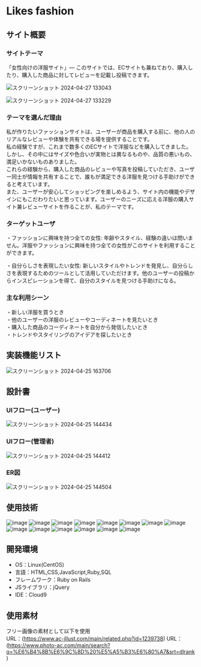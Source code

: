 # Likes fashion

## サイト概要

### サイトテーマ
「女性向けの洋服サイト」―  このサイトでは、ECサイトも兼ねており、購入したり、購入した商品に対してレビューを記載し投稿できます。

![スクリーンショット 2024-04-27 133043](https://github.com/Karen136i/likes-fashion/assets/156569903/55e4ca75-adee-4397-803d-7507bfd371b0)

![スクリーンショット 2024-04-27 133229](https://github.com/Karen136i/likes-fashion/assets/156569903/7cf2a805-753f-4af0-b007-277cd773dff0)

### テーマを選んだ理由
私が作りたいファッションサイトは、ユーザーが商品を購入する前に、他の人のリアルなレビューや体験を共有できる場を提供することです。<br>
私の経験ですが、これまで数多くのECサイトで洋服などを購入してきました。しかし、その中にはサイズや色合いが実物とは異なるものや、品質の悪いもの、満足いかないものありました。<br>
これらの経験から、購入した商品のレビューや写真を投稿していただき、ユーザー同士が情報を共有することで、誰もが満足できる洋服を見つける手助けができると考えています。<br>
また、ユーザーが安心してショッピングを楽しめるよう、サイト内の機能やデザインにもこだわりたいと思っています。ユーザーのニーズに応える洋服の購入サイト兼レビューサイトを作ることが、私のテーマです。

### ターゲットユーザ
・ファッションに興味を持つ全ての女性: 年齢やスタイル、経験の違いは問いません。洋服やファッションに興味を持つ全ての女性がこのサイトを利用することができます。

・自分らしさを表現したい女性: 新しいスタイルやトレンドを発見し、自分らしさを表現するためのツールとして活用していただけます。他のユーザーの投稿からインスピレーションを得て、自分のスタイルを見つける手助けになる。


### 主な利用シーン
・新しい洋服を買うとき<br>
・他のユーザーの洋服のレビューやコーディネートを見たいとき<br>
・購入した商品のコーディネートを自分から発信したいとき<br>
・トレンドやスタイリングのアイデアを探したいとき

## 実装機能リスト
![スクリーンショット 2024-04-25 163706](https://github.com/Karen136i/likes-fashion/assets/156569903/9f255ca5-edfe-4271-a993-93ce471c70f4)


## 設計書

### UIフロー(ユーザー)
![スクリーンショット 2024-04-25 144434](https://github.com/Karen136i/likes-fashion/assets/156569903/97edcedd-37d0-4834-b382-c1ede34a296c)

### UIフロー(管理者)
![スクリーンショット 2024-04-25 144412](https://github.com/Karen136i/likes-fashion/assets/156569903/31fe8624-7fd5-49ab-845e-5e4b1a6400cf)

### ER図
![スクリーンショット 2024-04-25 144504](https://github.com/Karen136i/likes-fashion/assets/156569903/c909503c-e910-4dd3-97fe-473897f116d8)

## 使用技術
![image](https://img.shields.io/badge/Ruby-e60033?style=plastic&logo=Ruby&logoColor=white)
![image](https://img.shields.io/badge/Ruby%20on%20Rails-e60033?style=plastic&logo=Ruby%20on%20Rails&logoColor=white)
![image](https://img.shields.io/badge/JavaScript-ffd700?style=plastic&logo=JavaScript&logoColor=white)
![image](https://img.shields.io/badge/HTML5-ed6d35?style=plastic&logo=HTML5&logoColor=white)
![image](https://img.shields.io/badge/CSS3-0095d9?style=plastic&logo=CSS3&logoColor=white)
![image](https://img.shields.io/badge/Bootstrap-674598?style=plastic&logo=Bootstrap&logoColor=white)
![image](https://img.shields.io/badge/GitHub-262626?style=plastic&logo=GitHub&logoColor=white)
![image](https://img.shields.io/badge/Git-ed6d35?style=plastic&logo=Git&logoColor=white)
![image](https://img.shields.io/badge/Amazon%20AWS-16160e?style=plastic&logo=Amazon%20AWS&logoColor=white)
![image](https://img.shields.io/badge/Amazon%20EC2-ee7800?style=plastic&logo=Amazon%20EC2&logoColor=white)
![image](https://img.shields.io/badge/Amazon%20RDS-043ab9?style=plastic&logo=Amazon%20RDS&logoColor=white)
![image](https://img.shields.io/badge/Puma-696969?style=plastic&logo=Puma&logoColor=white)
![image](https://img.shields.io/badge/Nginx-008000?style=plastic&logo=Nginx&logoColor=white)
![image](https://img.shields.io/badge/MySQL-00bfff?style=plastic&logo=MySQL&logoColor=white)



## 開発環境
- OS：Linux(CentOS)
- 言語：HTML,CSS,JavaScript,Ruby,SQL
- フレームワーク：Ruby on Rails
- JSライブラリ：jQuery
- IDE：Cloud9

## 使用素材
フリー画像の素材として以下を使用<br>
URL：(https://www.ac-illust.com/main/related.php?id=1239738)
URL：(https://www.photo-ac.com/main/search?q=%E6%B4%8B%E6%9C%8D%20%E5%A5%B3%E6%80%A7&srt=dlrank)
